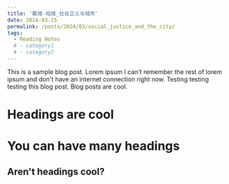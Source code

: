 ```yaml
---
title: '戴维·哈维_社会正义与城市'
date: 2024-03-15
permalink: /posts/2024/03/social_justice_and_the_city/
tags:
  - Reading Notes
  # - category1
  # - category2
---
```


This is a sample blog post. Lorem ipsum I can't remember the rest of lorem ipsum and don't have an internet connection right now. Testing testing testing this blog post. Blog posts are cool.

Headings are cool
======

You can have many headings
======

Aren't headings cool?
------